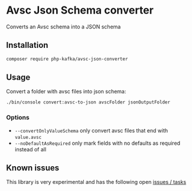 # Avsc Json Schema converter
Converts an Avsc schema into a JSON schema

## Installation
```bash
composer require php-kafka/avsc-json-converter
```

## Usage
Convert a folder with avsc files into json schema:
```bash
./bin/console convert:avsc-to-json avscFolder jsonOutputFolder
```
### Options
- `--convertOnlyValueSchema` only convert avsc files that end with `value.avsc`
- `--noDefaultAsRequired` only mark fields with no defaults as required instead of all

## Known issues
This library is very experimental and has the following open [issues / tasks](https://github.com/php-kafka/avsc-json-converter/issues)